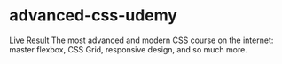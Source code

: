 # advanced-css-udemy
[Live Result](https://vomnes.github.io/udemy/advanced-css-and-sass/)
The most advanced and modern CSS course on the internet: master flexbox, CSS Grid, responsive design, and so much more.

